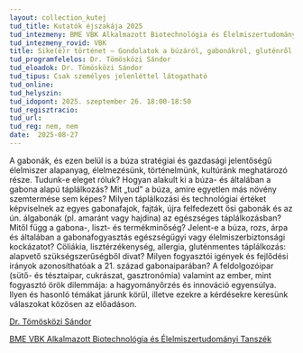 ```yaml
---
layout: collection_kutej
tud_title: Kutatók éjszakája 2025
tud_intezmeny: BME VBK Alkalmazott Biotechnológia és Élelmiszertudományi Tanszék
tud_intezmeny_rovid: VBK
title: Sike(é)r történet – Gondolatok a búzáról, gabonákról, gluténről (=sikér) és a gluténmentességről
tud_programfelelos: Dr. Tömösközi Sándor
tud_eloadok: Dr. Tömösközi Sándor
tud_tipus: Csak személyes jelenléttel látogatható
tud_online: 
tud_helyszin: 
tud_idopont: 2025. szeptember 26. 18:00-18:50
tud_regisztracio: 
tud_url: 
tud_reg: nem, nem
date:  2025-08-27
---
```


A gabonák, és ezen belül is a búza stratégiai és gazdasági jelentőségű élelmiszer alapanyag, élelmezésünk, történelmünk, kultúránk meghatározó része. 
Tudunk-e eleget róluk? Hogyan alakult ki a búza- és általában a gabona alapú táplálkozás? Mit „tud” a búza, amire egyetlen más növény szemtermése sem képes? 
Milyen táplálkozási és technológiai értéket képviselnek az egyes gabonafajok, fajták, újra felfedezett ősi gabonák és az ún. álgabonák (pl. amaránt vagy hajdina) az egészséges táplálkozásban? 
Mitől függ a gabona-, liszt- és termékminőség? Jelent-e a búza, rozs, árpa és általában a gabonafogyasztás egészségügyi vagy élelmiszerbiztonsági kockázatot? 
Cöliákia, lisztérzékenység, allergia, gluténmentes táplálkozás: alapvető szükségszerűségből divat?  Milyen fogyasztói igények és fejlődési irányok azonosíthatóak a 21. század gabonaiparában? 
A feldolgozóipar (sütő- és tésztaipar, cukrászat, gasztronómia) valamint az ember, mint fogyasztó örök dilemmája: a hagyományőrzés és innováció egyensúlya. 
Ilyen és hasonló témákat járunk körül, illetve ezekre a kérdésekre keresünk válaszokat közösen az előadáson.

[Dr. Tömösközi Sándor](https://tudprog.bme.hu/kutatok_ejszakaja/profilok/tomoskozi_sandor)

[BME VBK Alkalmazott Biotechnológia és Élelmiszertudományi Tanszék](https://kutatok.org/abettt/)

